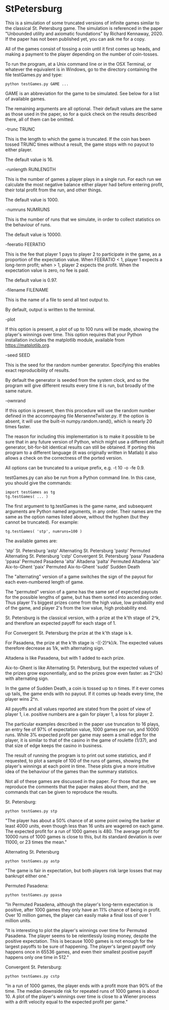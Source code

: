 # StPetersburg
 
This is a simulation of some truncated versions of infinite games
similar to the classical St. Petersburg game. The simulation is
referenced in the paper "Unbounded utility and axiomatic foundations"
by Richard Kennaway, 2020. If the paper has not been published yet, you
can ask me for a copy.

All of the games consist of tossing a coin until it first comes up heads,
and making a payment to the player depending on the number of coin-tosses.

To run the program, at a Unix command line or in the OSX Terminal, or
whatever the equivalent is in Windows, go to the directory containing the
file testGames.py and type:

    python testGames.py GAME ...

GAME is an abbreviation for the game to be simulated. See below for a
list of available games.

The remaining arguments are all optional. Their default values are the
same as those used in the paper, so for a quick check on the results
described there, all of them can be omitted.


-trunc TRUNC

This is the length to which the game is truncated. If the coin has
been tossed TRUNC times without a result, the game stops with no payout
to either player.

The default value is 16.


-runlength RUNLENGTH

This is the number of games a player plays in a single run.
For each run we calculate the most negative balance either player had before
entering profit, their total profit from the run, and other things.

The default value is 1000.


-numruns NUMRUNS

This is the number of runs that we simulate, in order to collect
statistics on the behaviour of runs.

The default value is 10000.


-feeratio FEERATIO

This is the fee that player 1 pays to player 2 to participate in
the game, as a proportion of the expectation value. When FEERATIO < 1,
player 1 expects a long-term profit; when > 1, player 2 expects the
profit. When the expectation value is zero, no fee is paid.

The default value is 0.97.


-filename FILENAME

This is the name of a file to send all text output to.

By default, output is written to the terminal.


-plot

If this option is present, a plot of up to 100 runs will be made, showing
the player's winnings over time. This option requires that your Python
installation includes the matplotlib module, available from
https://matplotlib.org.


-seed SEED

This is the seed for the random number generator. Specifying this enables
exact reproducibility of results.

By default the generator is seeded from the system clock, and so the
program will give different results every time it is run, but broadly of
the same nature.


-ownrand

If this option is present, then this procedure will use the random number
defined in the accomnpaying file MersenneTwister.py. If the option is absent,
it will use the built-in numpy.random.rand(), which is nearly 20 times faster.

The reason for including this implementation is to make it possible to be
sure that in any future version of Python, which might use a different default
generator, bit-for-bit identical results can still be obtained. If porting this
program to a different language (it was originally written in Matlab) it also
allows a check on the correctness of the ported version.


All options can be truncated to a unique prefix, e.g. -t 10 -o -fe 0.9.


testGames.py can also be run from a Python command line. In this case, you
should give the commands:

    import testGames as tg
    tg.testGames( ... )
    
The first argument to tg.testGames is the game name, and subsequent arguments
are Python named arguments, in any order. Their names are the same as the
option names listed above, without the hyphen (but they cannot be truncated).
For example:

    tg.testGames( 'stp', numruns=100 )


The available games are:

  'stp'      St. Petersburg
  'astp'     Alternating St. Petersburg
  'pastp'    Permuted Alternating St. Petersburg
  'cstp'     Convergent St. Petersburg
  'pasa'     Pasadena
  'ppasa'    Permuted Pasadena
  'alta'     Altadena
  'palta'    Permuted Altadena
  'aix'      Aix-to-Ghent
  'paix'     Permuted Aix-to-Ghent
  'sudd'     Sudden Death

The "alternating" version of a game switches the sign of the payout
for each even-numbered length of game.

The "permuted" version of a game has the same set of expected payouts
for the possible lengths of game, but has them sorted into ascending
order. Thus player 1's biggest prizes come from the high value, low
probability end of the game, and player 2's from the low value, high
probability end.

St. Petersburg is the classical version, with a prize at the k'th stage
of 2^k, and therefore an expected payoff for each stage of 1.

For Convergent St. Petersburg the prize at the k'th stage is k.

For Pasadena, the prize at the k'th stage is -((-2)^k)/k. The
expected values therefore decrease as 1/k, with alternating sign.

Altadena is like Pasadena, but with 1 added to each prize.

Aix-to-Ghent is like Alternating St. Petersburg, but the expected
values of the prizes grow exponentially, and so the prizes grow even
faster: as 2^(2k) with alternating sign.

In the game of Sudden Death, a coin is tossed up to n times. If it ever
comes up tails, the game ends with no payout. If it comes up heads
every time, the player wins 2^n.

All payoffs and all values reported are stated from the point of view
of player 1, i.e. positive numbers are a gain for player 1, a loss for
player 2.

The particular examples described in the paper use truncation to 16
plays, an entry fee of 97% of expectation value, 1000 games per run,
and 10000 runs. While 3% expected profit per game may seem a small edge
for the player, it is similar to that of the casino in the game of
roulette (1/37), and that size of edge keeps the casino in business.

The result of running the program is to print out some statistics, and
if requested, to plot a sample of 100 of the runs of games, showing the
player's winnings at each point in time. These plots give a more intuitive
idea of the behaviour of the games than the summary statistics.


Not all of these games are discussed in the paper. For those that are,
we reproduce the comments that the paper makes about them, and the
commands that can be given to reproduce the results.

St. Petersburg:

    python testGames.py stp

"The player has about a 50% chance of at some point owing the banker
at least 4000 units, even though less than 16 units are wagered on each
game. The expected profit for a run of 1000 games is 480. The average
profit for 10000 runs of 1000 games is close to this, but its standard
deviation is over 11000, or 23 times the mean."


Alternating St. Petersburg

    python testGames.py astp

"The game is fair in expectation, but both players risk large losses
that may bankrupt either one."


Permuted Pasadena:

    python testGames.py ppasa

"In Permuted Pasadena, although the player's long-term expectation is
positive, after 1000 games they only have an 11% chance of being in
profit. Over 10 million games, the player can easily make a final loss
of over 1 million units.

"It is interesting to plot the player's winnings over time for Permuted
Pasadena. The player seems to be relentlessly losing money, despite the
positive expectation. This is because 1000 games is not enough for the
largest payoffs to be sure of happening. The player's largest payoff
only happens once in 65536 games, and even their smallest positive
payoff happens only one time in 512."


Convergent St. Petersburg:

    python testGames.py cstp

"In a run of 1000 games, the player ends with a profit more than 90% of
the time. The median downside risk for repeated runs of 1000 games is
about 10. A plot of the player's winnings over time is close to a
Wiener process with a drift velocity equal to the expected profit per
game."
